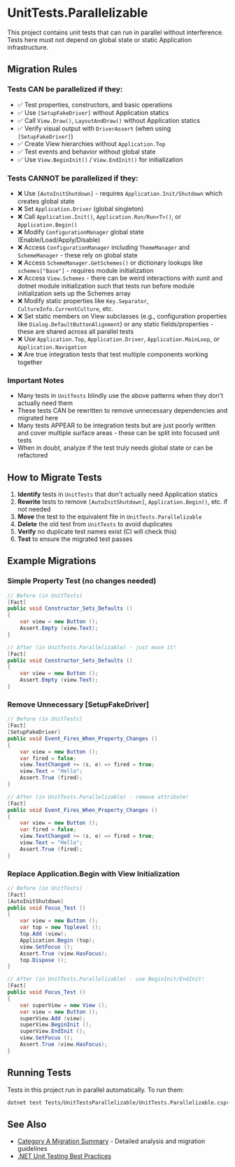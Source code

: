 # UnitTests.Parallelizable

This project contains unit tests that can run in parallel without interference. Tests here must not depend on global state or static Application infrastructure.

## Migration Rules

### Tests CAN be parallelized if they:
- ✅ Test properties, constructors, and basic operations
- ✅ Use `[SetupFakeDriver]` without Application statics
- ✅ Call `View.Draw()`, `LayoutAndDraw()` without Application statics
- ✅ Verify visual output with `DriverAssert` (when using `[SetupFakeDriver]`)
- ✅ Create View hierarchies without `Application.Top`
- ✅ Test events and behavior without global state
- ✅ Use `View.BeginInit()` / `View.EndInit()` for initialization

### Tests CANNOT be parallelized if they:
- ❌ Use `[AutoInitShutdown]` - requires `Application.Init/Shutdown` which creates global state
- ❌ Set `Application.Driver` (global singleton)
- ❌ Call `Application.Init()`, `Application.Run/Run<T>()`, or `Application.Begin()`
- ❌ Modify `ConfigurationManager` global state (Enable/Load/Apply/Disable)
- ❌ Access `ConfigurationManager` including `ThemeManager` and `SchemeManager` - these rely on global state
- ❌ Access `SchemeManager.GetSchemes()` or dictionary lookups like `schemes["Base"]` - requires module initialization
- ❌ Access `View.Schemes` - there can be weird interactions with xunit and dotnet module initialization such that tests run before module initialization sets up the Schemes array
- ❌ Modify static properties like `Key.Separator`, `CultureInfo.CurrentCulture`, etc.
- ❌ Set static members on View subclasses (e.g., configuration properties like `Dialog.DefaultButtonAlignment`) or any static fields/properties - these are shared across all parallel tests
- ❌ Use `Application.Top`, `Application.Driver`, `Application.MainLoop`, or `Application.Navigation`
- ❌ Are true integration tests that test multiple components working together

### Important Notes
- Many tests in `UnitTests` blindly use the above patterns when they don't actually need them
- These tests CAN be rewritten to remove unnecessary dependencies and migrated here
- Many tests APPEAR to be integration tests but are just poorly written and cover multiple surface areas - these can be split into focused unit tests
- When in doubt, analyze if the test truly needs global state or can be refactored

## How to Migrate Tests

1. **Identify** tests in `UnitTests` that don't actually need Application statics
2. **Rewrite** tests to remove `[AutoInitShutdown]`, `Application.Begin()`, etc. if not needed
3. **Move** the test to the equivalent file in `UnitTests.Parallelizable`
4. **Delete** the old test from `UnitTests` to avoid duplicates
5. **Verify** no duplicate test names exist (CI will check this)
6. **Test** to ensure the migrated test passes

## Example Migrations

### Simple Property Test (no changes needed)
```csharp
// Before (in UnitTests)
[Fact]
public void Constructor_Sets_Defaults ()
{
    var view = new Button ();
    Assert.Empty (view.Text);
}

// After (in UnitTests.Parallelizable) - just move it!
[Fact]
public void Constructor_Sets_Defaults ()
{
    var view = new Button ();
    Assert.Empty (view.Text);
}
```

### Remove Unnecessary [SetupFakeDriver]
```csharp
// Before (in UnitTests)
[Fact]
[SetupFakeDriver]
public void Event_Fires_When_Property_Changes ()
{
    var view = new Button ();
    var fired = false;
    view.TextChanged += (s, e) => fired = true;
    view.Text = "Hello";
    Assert.True (fired);
}

// After (in UnitTests.Parallelizable) - remove attribute!
[Fact]
public void Event_Fires_When_Property_Changes ()
{
    var view = new Button ();
    var fired = false;
    view.TextChanged += (s, e) => fired = true;
    view.Text = "Hello";
    Assert.True (fired);
}
```

### Replace Application.Begin with View Initialization
```csharp
// Before (in UnitTests)
[Fact]
[AutoInitShutdown]
public void Focus_Test ()
{
    var view = new Button ();
    var top = new Toplevel ();
    top.Add (view);
    Application.Begin (top);
    view.SetFocus ();
    Assert.True (view.HasFocus);
    top.Dispose ();
}

// After (in UnitTests.Parallelizable) - use BeginInit/EndInit!
[Fact]
public void Focus_Test ()
{
    var superView = new View ();
    var view = new Button ();
    superView.Add (view);
    superView.BeginInit ();
    superView.EndInit ();
    view.SetFocus ();
    Assert.True (view.HasFocus);
}
```

## Running Tests

Tests in this project run in parallel automatically. To run them:

```bash
dotnet test Tests/UnitTestsParallelizable/UnitTests.Parallelizable.csproj
```

## See Also
- [Category A Migration Summary](../CATEGORY_A_MIGRATION_SUMMARY.md) - Detailed analysis and migration guidelines
- [.NET Unit Testing Best Practices](https://learn.microsoft.com/en-us/dotnet/core/testing/unit-testing-best-practices)
